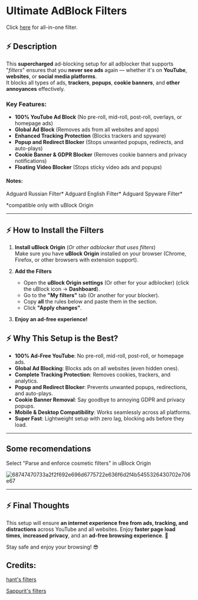 # **Ultimate AdBlock Filters**

Click [here](https://github.com/nazarhktwitch/uBlock-best-filter/blob/main/all-in-one.txt) for all-in-one filter.

## **⚡ Description**
This **supercharged** ad-blocking setup for all adblocker that supports "*filters*" ensures that you **never see ads** again — whether it's on **YouTube**, **websites**, or **social media platforms**.  
It blocks all types of ads, **trackers**, **popups**, **cookie banners**, and **other annoyances** effectively.

### **Key Features:**
- **100% YouTube Ad Block** (No pre-roll, mid-roll, post-roll, overlays, or homepage ads)
- **Global Ad Block** (Removes ads from all websites and apps)
- **Enhanced Tracking Protection** (Blocks trackers and spyware)
- **Popup and Redirect Blocker** (Stops unwanted popups, redirects, and auto-plays)
- **Cookie Banner & GDPR Blocker** (Removes cookie banners and privacy notifications)
- **Floating Video Blocker** (Stops sticky video ads and popups)

#### Notes:
Adguard Russian Filter*
Adguard English Filter*
Adguard Spyware Filter*

*compatible only with uBlock Origin

---

## **⚡ How to Install the Filters**

1. **Install uBlock Origin** (*Or other adblocker that uses filters*)  
   Make sure you have **uBlock Origin** installed on your browser (Chrome, Firefox, or other browsers with extension support).

2. **Add the Filters**  
   - Open the **uBlock Origin settings** (Or other for your adblocker) (click the uBlock icon → **Dashboard**).
   - Go to the **"My filters"** tab (Or another for your blocker).
   - Copy **all** the rules below and paste them in the section.
   - Click **"Apply changes"**.

3. **Enjoy an ad-free experience!**

## **⚡ Why This Setup is the Best?**

- **100% Ad-Free YouTube**: No pre-roll, mid-roll, post-roll, or homepage ads.
- **Global Ad Blocking**: Blocks ads on all websites (even hidden ones).
- **Complete Tracking Protection**: Removes cookies, trackers, and analytics.
- **Popup and Redirect Blocker**: Prevents unwanted popups, redirections, and auto-plays.
- **Cookie Banner Removal**: Say goodbye to annoying GDPR and privacy popups.
- **Mobile & Desktop Compatibility**: Works seamlessly across all platforms.
- **Super Fast**: Lightweight setup with zero lag, blocking ads before they load.

---

## Some recomendations

Select "Parse and enforce cosmetic filters" in uBlock Origin

![68747470733a2f2f692e696d6775722e636f6d2f4b5455326430702e706e67](https://github.com/user-attachments/assets/590ea212-2df0-4f68-880a-e636ac6aa0d0)



---

## **⚡ Final Thoughts**

This setup will ensure **an internet experience free from ads, tracking, and distractions** across YouTube and all websites. Enjoy **faster page load times**, **increased privacy**, and an **ad-free browsing experience**. 🚀

Stay safe and enjoy your browsing! 😎

## Credits:

[hant's filters](https://github.com/hant0508/uBlock-filters)

[Sappurit's filters](https://github.com/Sappurit/uBlock-Filters)
